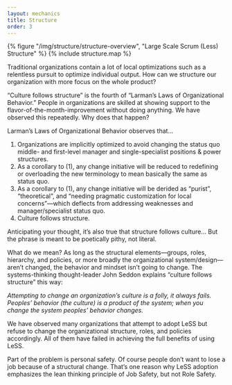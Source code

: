 ```yaml
---
layout: mechanics
title: Structure
order: 3
---
```


<div>
  {% figure "/img/structure/structure-overview", "Large Scale Scrum (Less) Structure" %}
  {% include structure.map %}
</div>

Traditional organizations contain a lot of local optimizations such as a relentless pursuit to optimize individual output. How can we structure our organization with more focus on the whole product?

“Culture follows structure” is the fourth of “Larman’s Laws of Organizational Behavior.” People in organizations are skilled at showing support to the flavor-of-the-month-improvement without doing anything. We have observed this repeatedly. Why does that happen?

Larman’s Laws of Organizational Behavior observes that...

1. Organizations are implicitly optimized to avoid changing the status quo middle- and first-level manager and single-specialist positions & power structures.
2. As a corollary to (1), any change initiative will be reduced to redefining or overloading the new terminology to mean basically the same as status quo.
3. As a corollary to (1), any change initiative will be derided as “purist”, “theoretical”, and “needing pragmatic customization for local concerns”—which deflects from addressing weaknesses and manager/specialist status quo.
4. Culture follows structure.

Anticipating your thought, it’s also true that structure follows culture... But the phrase is meant to be poetically pithy, not literal.

What do we mean? As long as the structural elements—groups, roles, hierarchy, and policies, or more broadly the organizational system/design—aren’t changed, the behavior and mindset isn’t going to change. The systems-thinking thought-leader John Seddon explains “culture follows structure” this way:

*Attempting to change an organization’s culture is a folly, it always fails. Peoples’ behavior (the culture) is a product of the system; when you change the system peoples’ behavior changes.*

We have observed many organizations that attempt to adopt LeSS but refuse to change the organizational structure, roles, and policies accordingly. All of them have failed in achieving the full benefits of using LeSS.

Part of the problem is personal safety. Of course people don’t want to lose a job because of a structural change. That’s one reason why LeSS adoption emphasizes the lean thinking principle of Job Safety, but not Role Safety.

